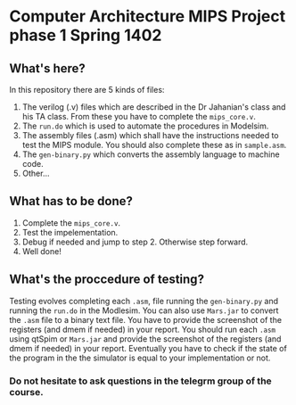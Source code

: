 # Computer Architecture MIPS Project phase 1 Spring 1402

## What's here?

In this repository there are 5 kinds of files:

1. The verilog (.v) files which are described in the Dr Jahanian's class and his TA class. From these you have to complete the `mips_core.v`.
2. The `run.do` which is used to automate the procedures in Modelsim.
3. The assembly files (.asm) which shall have the instructions needed to test the MIPS module. You should also complete these as in `sample.asm`.
4. The `gen-binary.py` which converts the assembly language to machine code.
5. Other...

## What has to be done?

1. Complete the `mips_core.v`.
2. Test the impelementation.
3. Debug if needed and jump to step 2. Otherwise step forward.
4. Well done!

## What's the proccedure of testing?

Testing evolves completing each `.asm`, file running the `gen-binary.py` and running the `run.do` in the Modlesim. You can also use `Mars.jar` to convert the `.asm` file to a binary text file. You have to provide the screenshot of the registers (and dmem if needed) in your report. You should run each `.asm` using qtSpim or `Mars.jar` and provide the screenshot of the registers (and dmem if needed) in your report. Eventually you have to check if the state of the program in the the simulator is equal to your implementation or not.

### Do not hesitate to ask questions in the telegrm group of the course.


